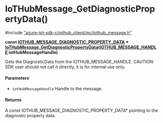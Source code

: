 # IoTHubMessage_GetDiagnosticPropertyData()

\#include ["azure-iot-sdk-c/iothub_client/inc/iothub_message.h"](../iot-c-ref-iothub-message-h.md)  

**const [IOTHUB_MESSAGE_DIAGNOSTIC_PROPERTY_DATA](#struct_i_o_t_h_u_b___m_e_s_s_a_g_e___d_i_a_g_n_o_s_t_i_c___p_r_o_p_e_r_t_y___d_a_t_a) * [IoTHubMessage_GetDiagnosticPropertyData](#iothub__message_8h_1af9a6a0e67384e6194a5d3fde2dd149e9)([IOTHUB_MESSAGE_HANDLE](#iothub__message_8h_1a98782b8f57e3f751b4f0196de946432c) iotHubMessageHandle)**

Gets the DiagnosticData from the IOTHUB_MESSAGE_HANDLE. CAUTION: SDK user should not call it directly, it is for internal use only.

#### Parameters
* `iotHubMessageHandle` Handle to the message.

#### Returns
A const IOTHUB_MESSAGE_DIAGNOSTIC_PROPERTY_DATA* pointing to the diagnostic property data.

